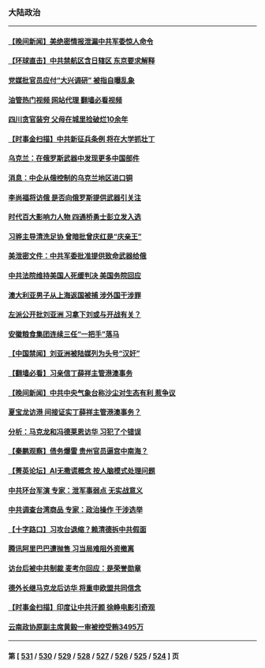 ### 大陆政治
---
#### [【晚间新闻】美绝密情报泄漏中共军委惊人命令](../../pages/ncid277/n13973445.md?04151645) 
#### [【环球直击】中共禁航区含日辖区 东京要求解释](../../pages/ncid277/n13973443.md?04151645) 
#### [党媒批官员应付“大兴调研” 被指自曝乱象](../../pages/ncid277/n13973274.md?04151645) 
#### [油管热门视频 网站代理 翻墙必看视频](http://138.2.39.72:81/youtube.html?epic-marker?04151645)
#### [四川贪官装穷 父母在城里捡破烂10余年](../../pages/ncid277/n13973319.md?04151645) 
#### [【时事金扫描】中共新征兵条例 将在大学抓壮丁](../../pages/ncid277/n13973184.md?04151645) 
#### [乌克兰：在俄罗斯武器中发现更多中国部件](../../pages/ncid277/n13973114.md?04151645) 
#### [消息：中企从俄控制的乌克兰地区进口铜](../../pages/ncid277/n13973038.md?04151645) 
#### [李尚福将访俄 是否向俄罗斯提供武器引关注](../../pages/ncid277/n13973076.md?04151645) 
#### [时代百大影响力人物 四通桥勇士彭立发入选](../../pages/ncid277/n13973026.md?04151645) 
#### [习骅主导清洗足协 曾暗批曾庆红是“庆亲王”](../../pages/ncid277/n13973067.md?04151645) 
#### [美泄密文件：中共军委批准提供致命武器给俄](../../pages/ncid277/n13973043.md?04151645) 
#### [中共法院维持美国人死缓判决 美国务院回应](../../pages/ncid277/n13973017.md?04151645) 
#### [澳大利亚男子从上海返国被捕 涉外国干涉罪](../../pages/ncid277/n13973013.md?04151645) 
#### [左派公开批刘亚洲 习拿下刘或与开战有关？](../../pages/ncid277/n13972740.md?04151645) 
#### [安徽粮食集团连续三任“一把手”落马](../../pages/ncid277/n13972728.md?04151645) 
#### [【中国禁闻】刘亚洲被陆媒列为头号“汉奸”](../../pages/ncid277/n13972303.md?04151645) 
#### [【翻墙必看】习亲信丁薛祥主管港澳事务](../../pages/ncid277/n13972706.md?04151645) 
#### [【晚间新闻】中共中央气象台称沙尘对生态有利 惹争议](../../pages/ncid277/n13972317.md?04151645) 
#### [夏宝龙访港 间接证实丁薛祥主管港澳事务？](../../pages/ncid277/n13972567.md?04151645) 
#### [分析：马克龙和冯德莱恩访华 习犯了个错误](../../pages/ncid277/n13971473.md?04151645) 
#### [【秦鹏观察】债务爆雷 贵州官员逼宫中南海？](../../pages/ncid277/n13972378.md?04151645) 
#### [【菁英论坛】AI无撒谎概念 按人脑模式处理问题](../../pages/ncid277/n13972340.md?04151645) 
#### [中共环台军演 专家：泄军事弱点 无实战意义](../../pages/ncid277/n13971468.md?04151645) 
#### [中共调查台湾商品 专家：政治操作 干涉选举](../../pages/ncid277/n13971626.md?04151645) 
#### [【十字路口】习攻台退缩？赖清德拆中共假面](../../pages/ncid277/n13972261.md?04151645) 
#### [腾讯阿里巴巴遭抛售 习当局难阻外资撤离](../../pages/ncid277/n13972266.md?04151645) 
#### [访台后被中共制裁 麦考尔回应：是荣誉勋章](../../pages/ncid277/n13972263.md?04151645) 
#### [德外长继马克龙后访华 将重申欧盟共同信念](../../pages/ncid277/n13972106.md?04151645) 
#### [【时事金扫描】印度让中共汗颜 徐峥电影引奇观](../../pages/ncid277/n13972126.md?04151645) 
#### [云南政协原副主席黄毅一审被控受贿3495万](../../pages/ncid277/n13971925.md?04151645) 

---
#### 第 [ [531](./531.md?04151645) / [530](./530.md?04151645) / [529](./529.md?04151645) / [528](./528.md?04151645) / [527](./527.md?04151645) / [526](./526.md?04151645) / [525](./525.md?04151645) / [524](./524.md?04151645) ] 页
